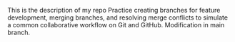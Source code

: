 This is the description of my repo
Practice creating branches for feature development, merging branches, and resolving merge conflicts to simulate a common collaborative workflow on Git and GitHub.
 Modification in main branch.
 

